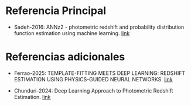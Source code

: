 # Referencia Principal

- Sadeh-2016: ANNz2 - photometric redshift and probability distribution function estimation using machine learning. [link](https://arxiv.org/pdf/1507.00490)

# Referencias adicionales

- Ferrao-2025: TEMPLATE-FITTING MEETS DEEP LEARNING: REDSHIFT ESTIMATION USING PHYSICS-GUIDED NEURAL NETWORKS. [link](https://arxiv.org/pdf/2507.00866)

- Chunduri-2024: Deep Learning Approach to Photometric Redshift Estimation. [link](https://arxiv.org/pdf/2310.16304)
